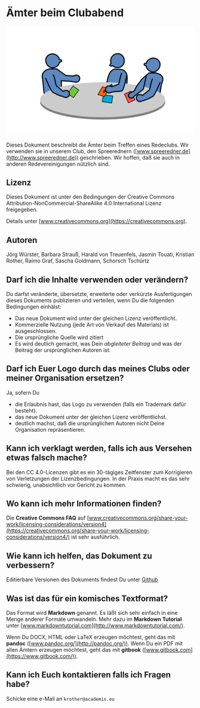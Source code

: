 
# Ämter beim Clubabend

![Moderation](meeting_facilitation.png)

Dieses Dokument beschreibt die Ämter beim Treffen eines Redeclubs. Wir verwenden sie in unserem Club, den Spreerednern ([www.spreeredner.de](http://www.spreeredner.de)) geschrieben. Wir hoffen, daß sie auch in anderen Redevereinigungen nützlich sind.


## Lizenz

Dieses Dokument ist unter den Bedingungen der Creative Commons Attribution-NonCommercial-ShareAlike 4.0 International Lizenz freigegeben.

Details unter [www.creativecommons.org](https://creativecommons.org).


## Autoren

Jörg Würster, Barbara Strauß, Harald von Treuenfels, Jasmin Touati, Kristian Rother, Raimo Graf, Sascha Goldmann, Schorsch Tschürtz


## Darf ich die Inhalte verwenden oder verändern?

Du darfst veränderte, übersetzte, erweiterte oder verkürzte Ausfertigungen dieses Dokuments publizieren und verteilen, wenn Du die folgenden Bedingungen einhälst:

* Das neue Dokument wird unter der gleichen Lizenz veröffentlicht.
* Kommerzielle Nutzung (jede Art von Verkauf des Materials) ist ausgeschlossen.
* Die ursprüngliche Quelle wird zitiert
* Es wird deutlich gemacht, was Dein *abgleiteter Beitrag* und was der Beitrag der ursprünglichen Autoren ist.


## Darf ich Euer Logo durch das meines Clubs oder meiner Organisation ersetzen?

Ja, sofern Du

* die Erlaubnis hast, das Logo zu verwenden (falls ein Trademark dafür besteht).
* das neue Dokument unter der gleichen Lizenz veröffentlichst.
* deutlich machst, daß die ursprünglichen Autoren nicht Deine Organisation repräsentieren.


## Kann ich verklagt werden, falls ich aus Versehen etwas falsch mache?

Bei den CC 4.0-Licenzen gibt es ein 30-tägiges Zeitfenster zum Korrigieren von Verletzungen der Lizenzbedingungen. In der Praxis macht es das sehr schwierig, unabsichtlich vor Gericht zu kommen.


## Wo kann ich mehr Informationen finden?

Die **Creative Commons FAQ** auf [www.creativecommons.org/share-your-work/licensing-considerations/version4](https://creativecommons.org/share-your-work/licensing-considerations/version4/) ist sehr ausführlich.

## Wie kann ich helfen, das Dokument zu verbessern?

Editierbare Versionen des Dokuments findest Du unter [Github](https://github.com/krother/speech_projects)

## Was ist das für ein komisches Textformat?

Das Format wird **Markdown** genannt. Es läßt sich sehr einfach in eine Menge anderer Formate umwandeln. Mehr dazu im **Markdown Tutorial** unter [www.markdowntutorial.com](http://www.markdowntutorial.com/).

Wenn Du DOCX, HTML oder LaTeX erzeugen möchtest, geht das mit **pandoc** ([www.pandoc.org/](http://pandoc.org/)). Wenn Du ein PDF mit allen Ämtern erzeugen möchtest, geht das mit **gitbook** ([www.gitbook.com](https://www.gitbook.com/)).

## Kann ich Euch kontaktieren falls ich Fragen habe?

Schicke eine e-Mail an `krother@academis.eu`
